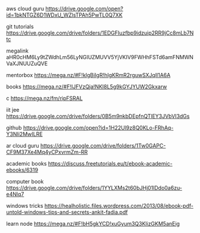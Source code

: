 aws cloud guru https://drive.google.com/open?id=1bkNTGZ6D1WDxU_WZlsTPAh5PwTL0Q7XK


git tutorials https://drive.google.com/drive/folders/1EDGFIuzfbp9idzuip2RR9jCc8mLb7Ntc


megalink aHR0cHM6Ly9tZWdhLm56LyNGIUZMUVV5YjVKIV9FWHhFSTd6amFNMWNVaXJNUUZuQVE


mentorbox https://mega.nz/#F!klgBiIgR!hIgKRmR2rguwSXJqll1A6A


books https://mega.nz/#F!IJFVzQja!NKI8L5g9kGYJYUW2Gkxarw


c https://mega.nz/fm/ripFSRAL

iit jee https://drive.google.com/drive/folders/0B5m9nkbDEpfnQTlEY3JVbVI3dGs


github https://drive.google.com/open?id=1H22Ul9z8Q0KLo-FRhAq-Y3NIi2MwILRE

ar cloud guru https://drive.google.com/drive/folders/1Tw0GAPC-CF9M37Xe4Mq4yCPxvrmZm-RR


academic books https://discuss.freetutorials.eu/t/ebook-academic-ebooks/6319

computer book https://drive.google.com/drive/folders/1YYLXMs2t60bJHj01lDdo0a6zu-e4Nlq7

windows tricks https://healholistic.files.wordpress.com/2013/08/ebook-pdf-untold-windows-tips-and-secrets-ankit-fadia.pdf

learn node https://mega.nz/#F!bH5gkYCD!xuGyum3Q3KlizGKM5anEig
